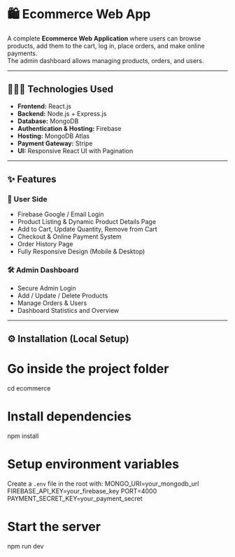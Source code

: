 ﻿
# 🛍️ Ecommerce Web App

A complete **Ecommerce Web Application** where users can browse products, add them to the cart, log in, place orders, and make online payments.  
The admin dashboard allows managing products, orders, and users.

---

## 👩🏻‍💻 Technologies Used

- **Frontend:** React.js  
- **Backend:** Node.js + Express.js  
- **Database:** MongoDB  
- **Authentication & Hosting:** Firebase  
- **Hosting:** MongoDB Atlas  
- **Payment Gateway:** Stripe 
- **UI:** Responsive React UI with Pagination

---

## ✨ Features

### 👤 User Side
- Firebase Google / Email Login  
- Product Listing & Dynamic Product Details Page  
- Add to Cart, Update Quantity, Remove from Cart  
- Checkout & Online Payment System  
- Order History Page  
- Fully Responsive Design (Mobile & Desktop)

### 🛠️ Admin Dashboard
- Secure Admin Login  
- Add / Update / Delete Products  
- Manage Orders & Users  
- Dashboard Statistics and Overview  

---

## ⚙️ Installation (Local Setup)


# Go inside the project folder
cd ecommerce

# Install dependencies
npm install

# Setup environment variables
Create a `.env` file in the root with:
MONGO_URI=your_mongodb_url
FIREBASE_API_KEY=your_firebase_key
PORT=4000
PAYMENT_SECRET_KEY=your_payment_secret

# Start the server
npm run dev

